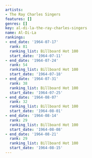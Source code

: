 ```yaml
---
artists:
- The Ray Charles Singers
features: []
genres: []
key: al-di-la-the-ray-charles-singers
name: Al-Di-La
rankings:
- end_date: '1964-07-17'
  rank: 81
  ranking_list: Billboard Hot 100
  start_date: '1964-07-11'
- end_date: '1964-07-24'
  rank: 54
  ranking_list: Billboard Hot 100
  start_date: '1964-07-18'
- end_date: '1964-07-31'
  rank: 38
  ranking_list: Billboard Hot 100
  start_date: '1964-07-25'
- end_date: '1964-08-07'
  rank: 32
  ranking_list: Billboard Hot 100
  start_date: '1964-08-01'
- end_date: '1964-08-14'
  rank: 29
  ranking_list: Billboard Hot 100
  start_date: '1964-08-08'
- end_date: '1964-08-21'
  rank: 29
  ranking_list: Billboard Hot 100
  start_date: '1964-08-15'
---
```


